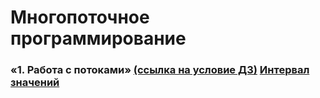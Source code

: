# Многопоточное программирование

### «1. Работа с потоками» [(ссылка на условие ДЗ)](https://github.com/netology-code/jd-homeworks/blob/video/multithreading/README.md "Ссылка на GitHub Netologia") [Интервал значений](./task1/README.md)
